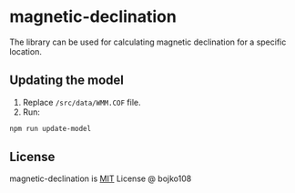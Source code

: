 # magnetic-declination

The library can be used for calculating magnetic declination for a specific location.

## Updating the model

1. Replace `/src/data/WMM.COF` file.
2. Run:
```bash
npm run update-model
```

## License

magnetic-declination is [MIT](https://github.com/bojko108/magnetic-declination/tree/master/LICENSE) License @ bojko108
